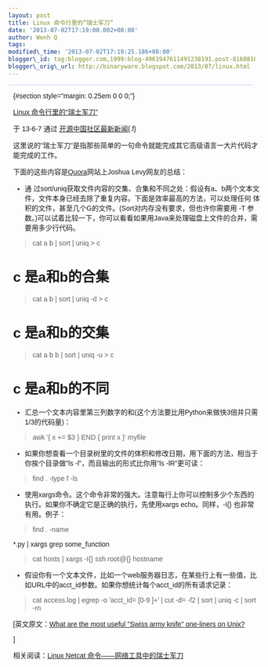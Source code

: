 ```yaml
--- 
layout: post 
title: Linux 命令行里的“瑞士军刀” 
date: '2013-07-02T17:19:00.002+08:00' 
author: Wenh Q
tags:
modified\_time: '2013-07-02T17:19:25.186+08:00' 
blogger\_id: tag:blogger.com,1999:blog-4961947611491238191.post-8160816504695792880
blogger\_orig\_url: http://binaryware.blogspot.com/2013/07/linux.html
---
```

<div
style="background-color: #c3d9ff; font-size: 1px !important; line-height: 0px !important; margin: 0px 2px; padding-top: 1px;">

</div>

<div
style="font-family: sans-serif; margin: 0px 10px; overflow: auto; width: 100%;">

 {#section style="margin: 0.25em 0 0 0;"}

<div>

[Linux
命令行里的“瑞士军刀”](http://www.oschina.net/news/41214/what-are-the-most-useful-swiss-army-knife-one-liners-on-unix)

</div>

<div style="margin-bottom: 0.5em;">

于 13-6-7 通过
[开源中国社区最新新闻](http://www.oschina.net/?from=rss){.f}

</div>



这里说的"瑞士军刀"是指那些简单的一句命令就能完成其它高级语言一大片代码才能完成的工作。

下面的这些内容是[Quora](http://www.quora.com/)网站上Joshua
Levy网友的总结：

-   通
    过sort/uniq获取文件内容的交集、合集和不同之处：假设有a、b两个文本文件，文件本身已经去除了重复内容。下面是效率最高的方法，可以处理任何
    体积的文件，甚至几个G的文件。(Sort对内存没有要求，但也许你需要用 -T
    参数。)可以试着比较一下，你可以看看如果用Java来处理磁盘上文件的合并，需要用多少行代码。

> cat a b | sort | uniq &gt; c   
# c 是a和b的合集

> cat a b | sort | uniq -d &gt; c   
# c 是a和b的交集

> cat a b b | sort | uniq -u &gt; c   
# c 是a和b的不同

-   汇总一个文本内容里第三列数字的和(这个方法要比用Python来做快3倍并只需1/3的代码量)：

> awk '{ x += 
$3 } END { print x }' myfile

-   如果你想查看一个目录树里的文件的体积和修改日期，用下面的方法，相当于你挨个目录做"ls
    -l"，而且输出的形式比你用"ls -lR"更可读：

> find . -type f -ls

-   使用xargs命令。这个命令非常的强大。注意每行上你可以控制多少个东西的执行。如果你不确定它是正确的执行，先使用xargs
    echo。同样，-I{} 也非常有用。例子：

> find . -name 


*.py | xargs grep some\_function

> cat hosts | xargs -I{} ssh root@{} hostname

-   假设你有一个文本文件，比如一个web服务器日志，在某些行上有一些值，比如URL中的acct\_id参数。如果你想统计每个acct\_id的所有请求记录：

> cat access.log | egrep -o 'acct\_id=
[0-9
]+' | cut -d= -f2 | sort |
> uniq -c | sort -rn

<div>


[英文原文：[What are the most useful "Swiss army knife" one-liners on
Unix?](http://www.quora.com/What-are-the-most-useful-Swiss-army-knife-one-liners-on-Unix)

]

</div>

<div>

相关阅读：[Linux Netcat
命令——网络工具中的瑞士军刀](http://www.oschina.net/translate/linux-netcat-command)

</div>

</div>
